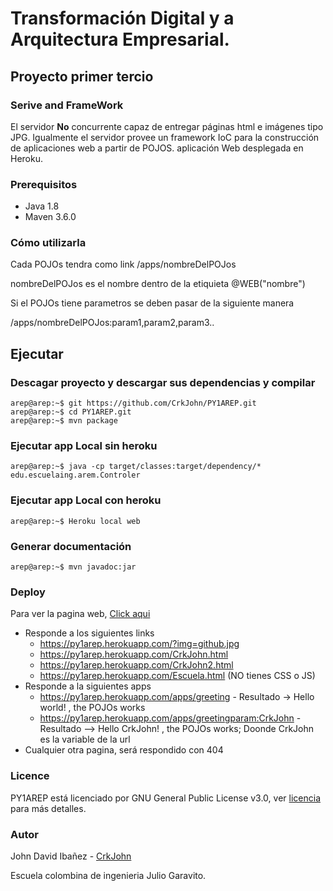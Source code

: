 # Transformación Digital y a Arquitectura Empresarial.
## Proyecto primer tercio

### Serive and FrameWork 

El servidor **No** concurrente capaz de entregar páginas html e imágenes tipo JPG. Igualmente el servidor provee un framework IoC para la construcción de aplicaciones web a partir de POJOS.  aplicación Web desplegada en Heroku.

### Prerequisitos

* Java 1.8
* Maven 3.6.0 

### Cómo utilizarla
Cada POJOs tendra como link /apps/nombreDelPOJos

nombreDelPOJos es el nombre dentro de la etiquieta @WEB("nombre")

Si el POJOs tiene parametros se deben pasar de la siguiente manera

/apps/nombreDelPOJos:param1,param2,param3..

## Ejecutar
### Descagar proyecto y descargar sus dependencias y compilar
```console
arep@arep:~$ git https://github.com/CrkJohn/PY1AREP.git
arep@arep:~$ cd PY1AREP.git 
arep@arep:~$ mvn package
```
### Ejecutar app Local sin heroku 
```console
arep@arep:~$ java -cp target/classes:target/dependency/* edu.escuelaing.arem.Controler
```
### Ejecutar app Local con heroku 
```console
arep@arep:~$ Heroku local web
```

### Generar documentación
```console
arep@arep:~$ mvn javadoc:jar
```

### Deploy
Para ver la pagina web, [Click aqui](https://py1arep.herokuapp.com/CrkJohn.html)
* Responde a los siguientes links
  * https://py1arep.herokuapp.com/?img=github.jpg
  * https://py1arep.herokuapp.com/CrkJohn.html
  * https://py1arep.herokuapp.com/CrkJohn2.html
  * https://py1arep.herokuapp.com/Escuela.html (NO tienes CSS o JS)
* Responde a la siguientes apps
  * https://py1arep.herokuapp.com/apps/greeting - Resultado -> Hello world! , the POJOs works
  * https://py1arep.herokuapp.com/apps/greetingparam:CrkJohn - Resultado --> Hello CrkJohn! , the POJOs works; Doonde CrkJohn es la variable de la url
* Cualquier otra pagina, será respondido con 404


### Licence 

PY1AREP está licenciado  por GNU General Public License v3.0, ver [licencia](https://github.com/CrkJohn/PY1AREP/blob/master/LICENSE) para más detalles.

### Autor

John David Ibañez - [CrkJohn](https://github.com/CrkJohn)

Escuela colombina de ingenieria Julio Garavito. 
